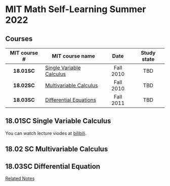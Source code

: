 # MIT Math Self-Learning Summer 2022

## Courses

| MIT course # | MIT course name | Date | Study state |
| :----------: | --------------- | :--: | :---------: |
| **18.01SC** | [Single Variable Calculus][18-01sc] | Fall 2010 | TBD |
| **18.02SC** | [Multivariable Calculus][18-02sc]   | Fall 2010 | TBD |
| **18.03SC** | [Differential Equations][18-03sc]   | Fall 2011 | TBD |


## 18.01SC Single Variable Calculus

You can watch lecture viodes at [bilibili][18-01-v].


## 18.02 SC Multivariable Calculus


## 18.03SC Differential Equation
[Related Notes][18-03-n]


[18-01sc]: https://ocw.mit.edu/courses/18-01sc-single-variable-calculus-fall-2010/
[18-02sc]: https://ocw.mit.edu/courses/18-02sc-multivariable-calculus-fall-2010/
[18-03sc]: https://ocw.mit.edu/courses/18-03sc-differential-equations-fall-2011/
[18-01-v]: https://www.bilibili.com/video/BV1mx411S7M3?p=1&vd_source=99b5a7ef7355e5c62fe79d489b7711ca
[18-03-n]: https://github.com/hova88/MIT-18.03-ode-notes
